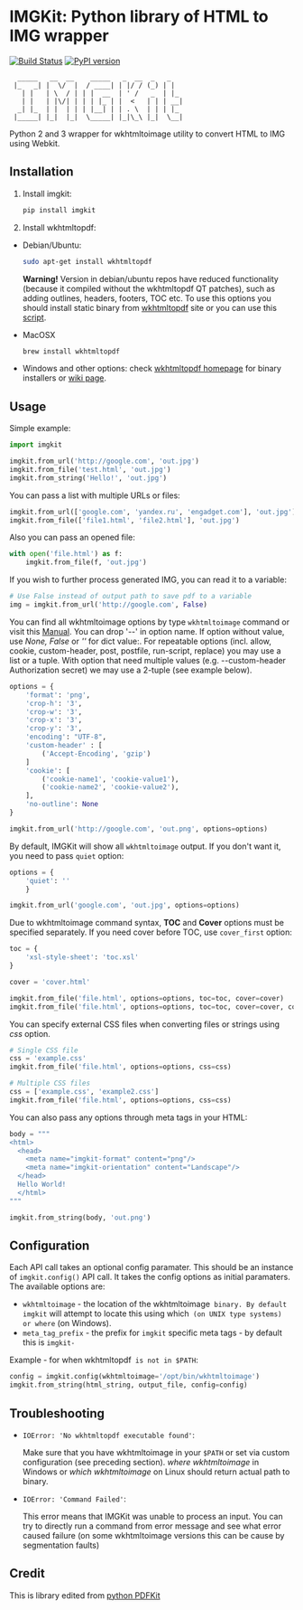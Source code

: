 # IMGKit: Python library of HTML to IMG wrapper

[![Build Status](https://travis-ci.org/jarrekk/imgkit.svg?branch=master)](https://travis-ci.org/jarrekk/imgkit)
[![PyPI version](https://badge.fury.io/py/imgkit.svg)](https://badge.fury.io/py/imgkit)

```
  _____   __  __    _____   _  __  _   _
 |_   _| |  \/  |  / ____| | |/ / (_) | |
   | |   | \  / | | |  __  | ' /   _  | |_
   | |   | |\/| | | | |_ | |  <   | | | __|
  _| |_  | |  | | | |__| | | . \  | | | |_
 |_____| |_|  |_|  \_____| |_|\_\ |_|  \__|

```

Python 2 and 3 wrapper for wkhtmltoimage utility to convert HTML to IMG using Webkit.

## Installation

1. Install imgkit:

    ``` python
    pip install imgkit
    ```

2. Install wkhtmltopdf:

  * Debian/Ubuntu:

    ``` bash
    sudo apt-get install wkhtmltopdf
    ```

    **Warning!** Version in debian/ubuntu repos have reduced functionality (because it compiled without the wkhtmltopdf QT patches), such as adding outlines, headers, footers, TOC etc. To use this options you should install static binary from [wkhtmltopdf](http://wkhtmltopdf.org/) site or you can use this [script](https://github.com/jarrekk/imgkit/blob/master/travis/init.sh).

  * MacOSX

    ``` bash
    brew install wkhtmltopdf
    ```

  * Windows and other options: check [wkhtmltopdf homepage](http://wkhtmltopdf.org/) for binary installers or [wiki page](https://github.com/pdfkit/pdfkit/wiki/Installing-WKHTMLTOPDF).

## Usage

Simple example:

``` python
import imgkit

imgkit.from_url('http://google.com', 'out.jpg')
imgkit.from_file('test.html', 'out.jpg')
imgkit.from_string('Hello!', 'out.jpg')
```

You can pass a list with multiple URLs or files:

``` python
imgkit.from_url(['google.com', 'yandex.ru', 'engadget.com'], 'out.jpg')
imgkit.from_file(['file1.html', 'file2.html'], 'out.jpg')
```

Also you can pass an opened file:

``` python
with open('file.html') as f:
    imgkit.from_file(f, 'out.jpg')
```

If you wish to further process generated IMG, you can read it to a variable:

``` python
# Use False instead of output path to save pdf to a variable
img = imgkit.from_url('http://google.com', False)
```

You can find all wkhtmltoimage options by type `wkhtmltoimage` command or visit this [Manual](http://madalgo.au.dk/~jakobt/wkhtmltoxdoc/wkhtmltoimage_0.10.0_rc2-doc.html). You can drop '--' in option name. If option without value, use *None, False* or *''* for dict value:. For repeatable options (incl. allow, cookie, custom-header, post, postfile, run-script, replace) you may use a list or a tuple. With option that need multiple values (e.g. --custom-header Authorization secret) we may use a 2-tuple (see example below).

``` python
options = {
    'format': 'png',
    'crop-h': '3',
    'crop-w': '3',
    'crop-x': '3',
    'crop-y': '3',
    'encoding': "UTF-8",
    'custom-header' : [
        ('Accept-Encoding', 'gzip')
    ]
    'cookie': [
        ('cookie-name1', 'cookie-value1'),
        ('cookie-name2', 'cookie-value2'),
    ],
    'no-outline': None
}

imgkit.from_url('http://google.com', 'out.png', options=options)
```

By default, IMGKit will show all `wkhtmltoimage` output. If you don't want it, you need to pass `quiet` option:


``` python
options = {
    'quiet': ''
    }

imgkit.from_url('google.com', 'out.jpg', options=options)
```

Due to wkhtmltoimage command syntax, **TOC** and **Cover** options must be specified separately. If you need cover before TOC, use `cover_first` option:

``` python
toc = {
    'xsl-style-sheet': 'toc.xsl'
}

cover = 'cover.html'

imgkit.from_file('file.html', options=options, toc=toc, cover=cover)
imgkit.from_file('file.html', options=options, toc=toc, cover=cover, cover_first=True)
```

You can specify external CSS files when converting files or strings using *css* option.

``` python
# Single CSS file
css = 'example.css'
imgkit.from_file('file.html', options=options, css=css)

# Multiple CSS files
css = ['example.css', 'example2.css']
imgkit.from_file('file.html', options=options, css=css)
```

You can also pass any options through meta tags in your HTML:


``` python
body = """
<html>
  <head>
    <meta name="imgkit-format" content="png"/>
    <meta name="imgkit-orientation" content="Landscape"/>
  </head>
  Hello World!
  </html>
"""

imgkit.from_string(body, 'out.png')
```

## Configuration

Each API call takes an optional config paramater. This should be an instance of `imgkit.config()` API call. It takes the config options as initial paramaters. The available options are:

* `wkhtmltoimage` - the location of the wkhtmltoimage` binary. By default imgkit` will attempt to locate this using which` (on UNIX type systems) or where` (on Windows).
* `meta_tag_prefix` - the prefix for `imgkit` specific meta tags - by default this is `imgkit-`

Example - for when wkhtmltopdf` is not in $PATH`:

``` python
config = imgkit.config(wkhtmltoimage='/opt/bin/wkhtmltoimage')
imgkit.from_string(html_string, output_file, config=config)
```


## Troubleshooting

* `IOError: 'No wkhtmltopdf executable found'`:

  Make sure that you have wkhtmltoimage in your `$PATH` or set via custom configuration (see preceding section). *where wkhtmltoimage* in Windows or *which wkhtmltoimage* on Linux should return actual path to binary.

* `IOError: 'Command Failed'`:

  This error means that IMGKit was unable to process an input. You can try to directly run a command from error message and see what error caused failure (on some wkhtmltoimage versions this can be cause by segmentation faults)

## Credit

This is library edited from [python PDFKit](https://github.com/JazzCore/python-pdfkit)

